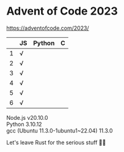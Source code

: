 # Advent of Code 2023

https://adventofcode.com/2023/


|   | JS  |Python | C |
|--:|-----|-------|---|
|  1|  √  |       |   |
|  2|  √  |       |   |
|  3|  √  |       |   |
|  4|  √  |       |   |
|  5|  √  |       |   |
|  6|  √  |       |   |

Node.js v20.10.0  
Python 3.10.12  
gcc (Ubuntu 11.3.0-1ubuntu1~22.04) 11.3.0  


Let's leave Rust for the serious stuff 🦀🤘
